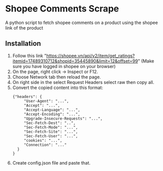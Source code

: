 # Shopee Comments Scrape
A python script to fetch shopee comments on a product using the shopee link of the product
## Installation
1. Follow this link "https://shopee.vn/api/v2/item/get_ratings?itemid=17489310712&shopid=35445890&limit=12&offset=99" (Make sure you have logged in shopee on your browser)
2. On the page, right click -> Inspect or F12.
3. Choose Network tab then reload the page.
4. On right side in the select Request Headers select raw then copy all.
5. Convert the copied content into this format:
   ```
   {"headers": {
        "User-Agent": "...",
        "Accept": "...",
        "Accept-Language": "...",
        "Accept-Encoding": "...",
        "Upgrade-Insecure-Requests": "...",
        "Sec-Fetch-Dest": "..",
        "Sec-Fetch-Mode": "...",
        "Sec-Fetch-Site": "...",
        "Sec-Fetch-User": "...",
        "cookies": "...",
        "Connection": "..."
     }
   }
6. Create config.json file and paste that.
